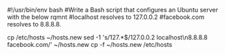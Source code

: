 #!/usr/bin/env bash
#Write a Bash script that configures an Ubuntu server with the below rqmnt
#localhost resolves to 127.0.0.2
#facebook.com resolves to 8.8.8.8.

cp /etc/hosts ~/hosts.new
sed -1 's/127.*$/127.0.0.2 localhost\n8.8.8.8 facebook.com/' ~/hosts.new
cp -f ~/hosts.new /etc/hosts
